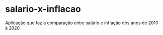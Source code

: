 # salario-x-inflacao
Aplicação que faz a comparação entre salário e inflação dos anos de 2010 à 2020

